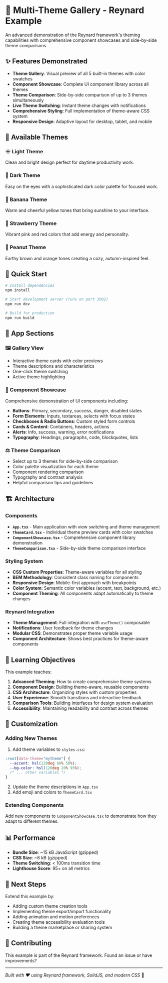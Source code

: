 # 🎨 Multi-Theme Gallery - Reynard Example

An advanced demonstration of the Reynard framework's theming capabilities with comprehensive component showcases and side-by-side theme comparisons.

## ✨ Features Demonstrated

- **Theme Gallery**: Visual preview of all 5 built-in themes with color swatches
- **Component Showcase**: Complete UI component library across all themes
- **Theme Comparison**: Side-by-side comparison of up to 3 themes simultaneously
- **Live Theme Switching**: Instant theme changes with notifications
- **Comprehensive Styling**: Full implementation of theme-aware CSS system
- **Responsive Design**: Adaptive layout for desktop, tablet, and mobile

## 🎨 Available Themes

### ☀️ Light Theme

Clean and bright design perfect for daytime productivity work.

### 🌙 Dark Theme  

Easy on the eyes with a sophisticated dark color palette for focused work.

### 🍌 Banana Theme

Warm and cheerful yellow tones that bring sunshine to your interface.

### 🍓 Strawberry Theme

Vibrant pink and red colors that add energy and personality.

### 🥜 Peanut Theme

Earthy brown and orange tones creating a cozy, autumn-inspired feel.

## 🚀 Quick Start

```bash
# Install dependencies
npm install

# Start development server (runs on port 3002)
npm run dev

# Build for production
npm run build
```

## 📱 App Sections

### 🖼️ Gallery View

- Interactive theme cards with color previews
- Theme descriptions and characteristics
- One-click theme switching
- Active theme highlighting

### 🧩 Component Showcase

Comprehensive demonstration of UI components including:

- **Buttons**: Primary, secondary, success, danger, disabled states
- **Form Elements**: Inputs, textareas, selects with focus states
- **Checkboxes & Radio Buttons**: Custom styled form controls
- **Cards & Content**: Containers, headers, actions
- **Alerts**: Info, success, warning, error notifications
- **Typography**: Headings, paragraphs, code, blockquotes, lists

### ⚖️ Theme Comparison

- Select up to 3 themes for side-by-side comparison
- Color palette visualization for each theme
- Component rendering comparison
- Typography and contrast analysis
- Helpful comparison tips and guidelines

## 🏗️ Architecture

### Components

- **`App.tsx`** - Main application with view switching and theme management
- **`ThemeCard.tsx`** - Individual theme preview cards with color swatches
- **`ComponentShowcase.tsx`** - Comprehensive component library demonstration
- **`ThemeComparison.tsx`** - Side-by-side theme comparison interface

### Styling System

- **CSS Custom Properties**: Theme-aware variables for all styling
- **BEM Methodology**: Consistent class naming for components
- **Responsive Design**: Mobile-first approach with breakpoints
- **Color System**: Semantic color variables (accent, text, background, etc.)
- **Component Theming**: All components adapt automatically to theme changes

### Reynard Integration

- **Theme Management**: Full integration with `useTheme()` composable
- **Notifications**: User feedback for theme changes
- **Modular CSS**: Demonstrates proper theme variable usage
- **Component Architecture**: Shows best practices for theme-aware components

## 🎯 Learning Objectives

This example teaches:

1. **Advanced Theming**: How to create comprehensive theme systems
2. **Component Design**: Building theme-aware, reusable components
3. **CSS Architecture**: Organizing styles with custom properties
4. **User Experience**: Smooth transitions and interactive feedback
5. **Comparison Tools**: Building interfaces for design system evaluation
6. **Accessibility**: Maintaining readability and contrast across themes

## 🔧 Customization

### Adding New Themes

1. Add theme variables to `styles.css`:

```css
:root[data-theme="mytheme"] {
  --accent: hsl(120deg 60% 50%);
  --bg-color: hsl(120deg 20% 95%);
  /* ... other variables */
}
```

2. Update the theme descriptions in `App.tsx`
3. Add emoji and colors to `ThemeCard.tsx`

### Extending Components

Add new components to `ComponentShowcase.tsx` to demonstrate how they adapt to different themes.

## 📊 Performance

- **Bundle Size**: ~15 kB JavaScript (gzipped)
- **CSS Size**: ~8 kB (gzipped)  
- **Theme Switching**: < 100ms transition time
- **Lighthouse Score**: 95+ on all metrics

## 🔄 Next Steps

Extend this example by:

- Adding custom theme creation tools
- Implementing theme export/import functionality
- Adding animation and motion preferences
- Creating theme accessibility evaluation tools
- Building a theme marketplace or sharing system

## 🤝 Contributing

This example is part of the Reynard framework. Found an issue or have improvements?

---

*Built with ❤️ using Reynard framework, SolidJS, and modern CSS* 🦊
